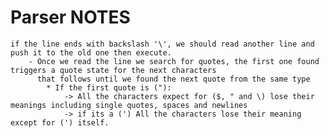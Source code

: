 # Parser NOTES

	if the line ends with backslash '\', we should read another line and push it to the old one then execute.
	    - Once we read the line we search for quotes, the first one found triggers a quote state for the next characters
          that follows until we found the next quote from the same type
            * If the first quote is ("):
      			-> All the characters expect for ($, " and \) lose their meanings including single quotes, spaces and newlines
       			-> if its a (') All the characters lose their meaning except for (') itself.